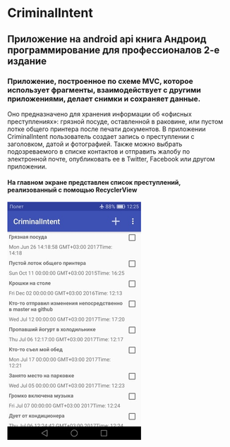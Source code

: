 # CriminalIntent
## Приложение на android api книга Андроид программирование для профессионалов 2-е издание
### Приложение, построенное по схеме MVC, которое использует фрагменты, взаимодействует с другими приложениями, делает снимки и сохраняет данные.
Оно предназначено для хранения информации об «офисных преступлениях»: грязной посуде, оставленной в раковине, или пустом лотке общего принтера после печати документов.
В приложении CriminalIntent пользователь создает запись о преступлении с заголовком, датой и фотографией. Также можно выбрать подозреваемого в списке контактов и отправить жалобу по электронной почте, опубликовать ее в Twitter, Facebook или другом приложении.

#### На главном экране представлен список преступлений, реализованный с помощью RecyclerView 

![Image alt](https://github.com/TishkevichLeonid/CriminalIntent/raw/master/screenshots/RecyclerView.jpg)

